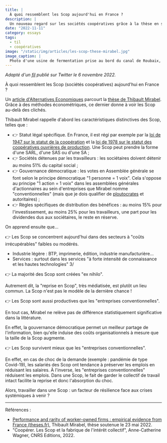 ```yaml
---
title: |
  À quoi ressemblent les Scop aujourd'hui en France ?
description: |
  Un nouveau regard sur les sociétés coopératives grâce à la thèse en sciences économiques de Thibault Mirabel.
date: "2022-11-11"
category: essays
tags:
  - til
  - coopératives
image: "/static/img/articles/les-scop-these-mirabel.jpg"
image_caption: |
  Photo d'une usine de fermentation prise au bord du canal de Roubaix, lors d'une sortie à vélo alors que je roulais sur la rive opposée. De ce que j'en sais, il ne s'agit pas d'une Scop. Florimond Manca, 2022, CC BY-SA.
---
```


_Adapté d'un [fil](https://nitter.net/florimondmanca/status/1589311780245090306) publié sur Twitter le 6 novembre 2022._

À quoi ressemblent les Scop (sociétés coopératives) aujourd'hui en France ?

Un [article d'Alternatives Economiques](https://www.alternatives-economiques.fr/cooperatives-survivent-plus-longtemps-entreprises-conventionnel/00104133) parcourt la [thèse de Thibault Mirabel](https://www.theses.fr/2022PA100031). Grâce à des méthodes économétriques, ce dernier donne à voir les Scop au-delà des clichés.

Thibault Mirabel rappelle d'abord les caractéristiques distinctives des Scop, telles que :

* 👉 Statut légal spécifique. En France, il est régi par exemple par la [loi de 1947 sur le statut de la coopération](https://www.legifrance.gouv.fr/loda/id/JORFTEXT000000684004) et la [loi de 1978 sur le statut des coopératives ouvrières de production](https://www.legifrance.gouv.fr/loda/id/JORFTEXT000000339242). Une Scop peut prendre la forme d'une SARL, d'une SAS ou d'une SA ;
* 👉 Sociétés détenues par les travailleurs : les sociétaires doivent détenir au moins 51% du capital social ;
* 👉 Gouvernance démocratique : les votes en Assemblée générale se font selon le principe démocratique "1 personne = 1 voix". Cela s'oppose au principe "1 action = 1 voix" dans les assemblées générales d'actionnaires au sein d'entreprises que Mirabel nomme "conventionnelles" (mais que je dois qualifier de [ploutocrates](https://fr.wikipedia.org/wiki/Ploutocratie) et autoritaires) ;
* 👉 Règles spécifiques de distribution des bénéfices : au moins 15% pour l'investissement, au moins 25% pour les travailleurs, une part pour les dividendes dus aux sociétaires, le reste en réserve.

On apprend ensuite que…

👉 Les Scop se concentrent aujourd'hui dans des secteurs à "coûts irrécupérables" faibles ou modérés.

- Industrie légère : BTP, imprimerie, édition, industrie manufacturière…
- Services : surtout dans les services "à forte intensité de connaissance et les hautes technologies" 3/

👉 La majorité des Scop sont créées "ex nihilo".

Autrement dit, la "reprise en Scop", très médiatisée, est plutôt un lieu commun. La Scop n'est pas le modèle de la dernière chance !

👉 Les Scop sont aussi productives que les "entreprises conventionnelles".

En tout cas, Mirabel ne relève pas de différence statistiquement significative dans la littérature.

En effet, la gouvernance démocratique permet un meilleur partage de l'information, bien qu'elle induise des coûts organisationnels à mesure que la taille de la Scop augmente.

👉 Les Scop survivent mieux que les "entreprises conventionnelles".

En effet, en cas de choc de la demande (exemple : pandémie de type Covid-19), les salariés des Scop ont tendance à préserver les emplois en réduisant les salaires. À l'inverse, les "entreprises conventionnelles" réduisent les emplois. Dans une Scop, le fait de garder le collectif de travail intact facilite la reprise et donc l'absorption du choc.

Alors, travailler dans une Scop : un facteur de résilience face aux crises systémiques à venir ?

---

Références :

* [Performance and rarity of worker-owned firms : empirical evidence from France (theses.fr)](https://www.theses.fr/2022PA100031), Thibault Mirabel, thèse soutenue le 23 mai 2022.
* "Coopérer. Les Scop et la fabrique de l'intérêt collectif", Anne-Catherine Wagner, CNRS Editions, 2022.
